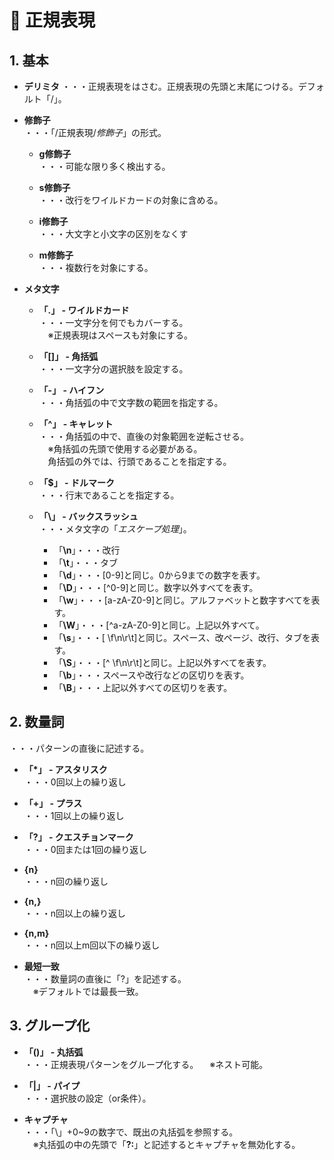 # :memo: 正規表現

## 1. 基本

- **デリミタ** 
・・・正規表現をはさむ。正規表現の先頭と末尾につける。デフォルト「/」。

- **修飾子**  
・・・「/正規表現/*修飾子*」の形式。
  - **g修飾子**  
  ・・・可能な限り多く検出する。

  - **s修飾子**  
  ・・・改行をワイルドカードの対象に含める。

  - **i修飾子**  
  ・・・大文字と小文字の区別をなくす

  - **m修飾子**  
  ・・・複数行を対象にする。

- **メタ文字**  
  - **「.」 - ワイルドカード**  
  ・・・一文字分を何でもカバーする。  
  　※正規表現はスペースも対象にする。

  - **「[]」 - 角括弧**  
  ・・・一文字分の選択肢を設定する。

  - **「-」 - ハイフン**  
  ・・・角括弧の中で文字数の範囲を指定する。

  - **「^」 - キャレット**  
  ・・・角括弧の中で、直後の対象範囲を逆転させる。  
  　※角括弧の先頭で使用する必要がある。  
　角括弧の外では、行頭であることを指定する。

  - **「$」 - ドルマーク**  
  ・・・行末であることを指定する。

  - **「\」 - バックスラッシュ**  
  ・・・メタ文字の「*エスケープ処理*」。
    - 「**\n**」・・・改行
    - 「**\t**」・・・タブ
    - 「**\d**」・・・[0-9]と同じ。0から9までの数字を表す。
    - 「**\D**」・・・[^0-9]と同じ。数字以外すべてを表す。
    - 「**\w**」・・・[a-zA-Z0-9]と同じ。アルファベットと数字すべてを表す。
    - 「**\W**」・・・[^a-zA-Z0-9]と同じ。上記以外すべて。
    - 「**\s**」・・・[ \f\n\r\t]と同じ。スペース、改ページ、改行、タブを表す。
    - 「**\S**」・・・[^ \f\n\r\t]と同じ。上記以外すべてを表す。
    - 「**\b**」・・・スペースや改行などの区切りを表す。
    - 「**\B**」・・・上記以外すべての区切りを表す。

## 2. 数量詞

・・・パターンの直後に記述する。

- **「*」 - アスタリスク**  
・・・0回以上の繰り返し

- **「+」 - プラス**  
・・・1回以上の繰り返し

- **「?」 - クエスチョンマーク**  
・・・0回または1回の繰り返し

- **{n}**  
・・・n回の繰り返し

- **{n,}**  
・・・n回以上の繰り返し

- **{n,m}**  
・・・n回以上m回以下の繰り返し

- **最短一致**  
・・・数量詞の直後に「?」を記述する。  
　※デフォルトでは最長一致。

## 3. グループ化

- **「()」 - 丸括弧**  
・・・正規表現パターンをグループ化する。
　※ネスト可能。

- **「|」 - パイプ**  
・・・選択肢の設定（or条件）。

- **キャプチャ**  
・・・「\」+0~9の数字で、既出の丸括弧を参照する。  
　※丸括弧の中の先頭で「**?:**」と記述するとキャプチャを無効化する。

